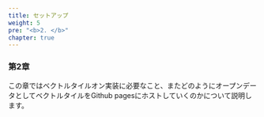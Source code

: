 ```yaml
---
title: セットアップ
weight: 5
pre: "<b>2. </b>"
chapter: true
---
```


### 第2章

この章ではベクトルタイルオン実装に必要なこと、またどのようにオープンデータとしてベクトルタイルをGithub pagesにホストしていくのかについて説明します。
